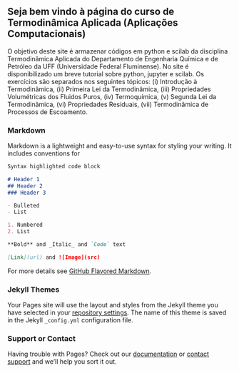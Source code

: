 ## Seja bem vindo à página do curso de Termodinâmica Aplicada (Aplicações Computacionais)

O objetivo deste site é armazenar códigos em python e scilab da disciplina Termodinâmica Aplicada do Departamento de Engenharia Química e de Petróleo da UFF (Universidade Federal Fluminense). No site é disponibilizado um breve tutorial sobre python, jupyter e scilab. Os exercícios são separados nos seguintes tópicos: (i) Introdução à Termodinâmica, (ii) Primeira Lei da Termodinâmica, (iii) Propriedades Volumétricas dos Fluidos Puros, (iv) Termoquímica, (v) Segunda Lei da Termodinâmica, (vi) Propriedades Residuais, (vii) Termodinâmica de Processos de Escoamento. 

### Markdown

Markdown is a lightweight and easy-to-use syntax for styling your writing. It includes conventions for

```markdown
Syntax highlighted code block

# Header 1
## Header 2
### Header 3

- Bulleted
- List

1. Numbered
2. List

**Bold** and _Italic_ and `Code` text

[Link](url) and ![Image](src)
```

For more details see [GitHub Flavored Markdown](https://guides.github.com/features/mastering-markdown/).

### Jekyll Themes

Your Pages site will use the layout and styles from the Jekyll theme you have selected in your [repository settings](https://github.com/NEOEQ/Termodinamica/settings). The name of this theme is saved in the Jekyll `_config.yml` configuration file.

### Support or Contact

Having trouble with Pages? Check out our [documentation](https://docs.github.com/categories/github-pages-basics/) or [contact support](https://support.github.com/contact) and we’ll help you sort it out.
